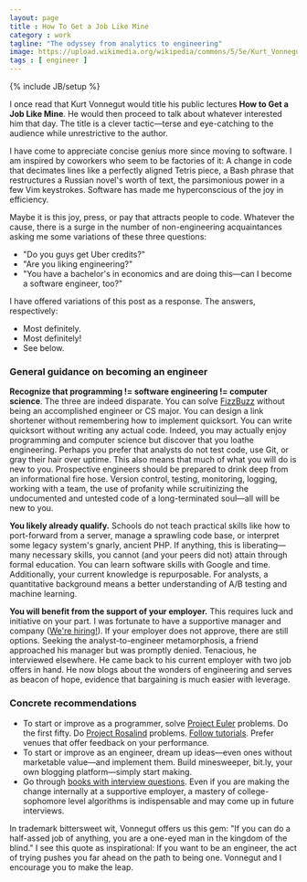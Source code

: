 ```yaml
---
layout: page
title : How To Get a Job Like Mine
category : work
tagline: "The odyssey from analytics to engineering"
image: https://upload.wikimedia.org/wikipedia/commons/5/5e/Kurt_Vonnegut_1972.jpg
tags : [ engineer ]
---
```


{% include JB/setup %}

I once read that Kurt Vonnegut would title his public lectures **How to Get a Job Like Mine**.
He would then proceed to talk about whatever interested him that day.
The title is a clever tactic&#8212;terse and eye-catching to the audience while unrestrictive to the author.

I have come to appreciate concise genius more since moving to software. I am inspired by coworkers who seem to be factories of it:
A change in code that decimates lines like a perfectly aligned Tetris piece,
a Bash phrase that restructures a Russian novel's worth of text, the parsimonious power in a few Vim keystrokes.
Software has made me hyperconscious of the joy in efficiency.

Maybe it is this joy, press, or pay that attracts people to code. Whatever the cause, there is a surge in the number of 
non-engineering acquaintances asking me some variations of these three questions:

- "Do you guys get Uber credits?"
- "Are you liking engineering?"
- "You have a bachelor's in economics and are doing this&#8212;can I become a software engineer, too?"

I have offered variations of this post as a response. The answers, respectively:

- Most definitely.
- Most definitely!
- See below.

### General guidance on becoming an engineer

**Recognize that programming != software engineering != computer science**. The three are indeed disparate. You can solve [FizzBuzz](http://c2.com/cgi/wiki?FizzBuzzTest)
without being an accomplished engineer or CS major. You can design a link shortener without remembering how to implement quicksort. You can write quicksort without writing any actual code. 
Indeed, you may actually enjoy programming and computer science but discover that you loathe engineering. Perhaps you prefer that analysts do not test code, use Git, or gray their hair over uptime.
This also means that much of what you will do is new to you. Prospective engineers should be prepared to drink deep from an informational fire hose. Version control, testing, 
monitoring, logging, working with a team, the use of profanity while scruitinizing the undocumented and untested code of a long-terminated soul&#8212;all will be new to you.

**You likely already qualify.** Schools do not teach practical skills like how to port-forward from a server, manage a sprawling code base, or interpret some legacy system's gnarly, ancient PHP. 
If anything, this is liberating&#8212;many necessary skills, you cannot (and your peers did not) attain through formal education. You can learn software skills with Google and time. 
Additionally, your current knowledge is repurposable. For analysts, a quantitative background means a better understanding of A/B testing and machine learning.

**You will benefit from the support of your employer.** This requires luck and initiative on your part. I was fortunate to have a supportive manager and company ([We're hiring!](https://www.uber.com/jobs)).
If your employer does not approve, there are still options. Seeking the analyst-to-engineer metamorphosis, a friend approached his manager but was promptly denied.
Tenacious, he interviewed elsewhere. He came back to his current employer with two job offers in hand. 
He now blogs about the wonders of engineering and serves as beacon of hope, evidence that bargaining is much easier with leverage.

### Concrete recommendations

- To start or improve as a programmer, solve [Project Euler](https://projecteuler.net/) problems. Do the first fifty. Do [Project Rosalind](http://rosalind.info/) problems. [Follow tutorials](http://pyvideo.org/). Prefer venues that offer feedback on your performance.
- To start or improve as an engineer, dream up ideas&#8212;even ones without marketable value&#8212;and implement them. Build minesweeper, bit.ly, your own blogging platform&#8212;simply start making.
- Go through [books with interview questions](http://www.amazon.com/Cracking-Coding-Interview-Programming-Questions/dp/098478280X). Even if you are making the change internally at a supportive employer, a mastery of college-sophomore level algorithms is indispensable and may come up in future interviews.

In trademark bittersweet wit, Vonnegut offers us this gem: "If you can do a half-assed job of anything, you are a one-eyed man in the kingdom of the blind."
I see this quote as inspirational: If you want to be an engineer, the act of trying pushes you far ahead on the path to being one. Vonnegut and I encourage you to make the leap.
